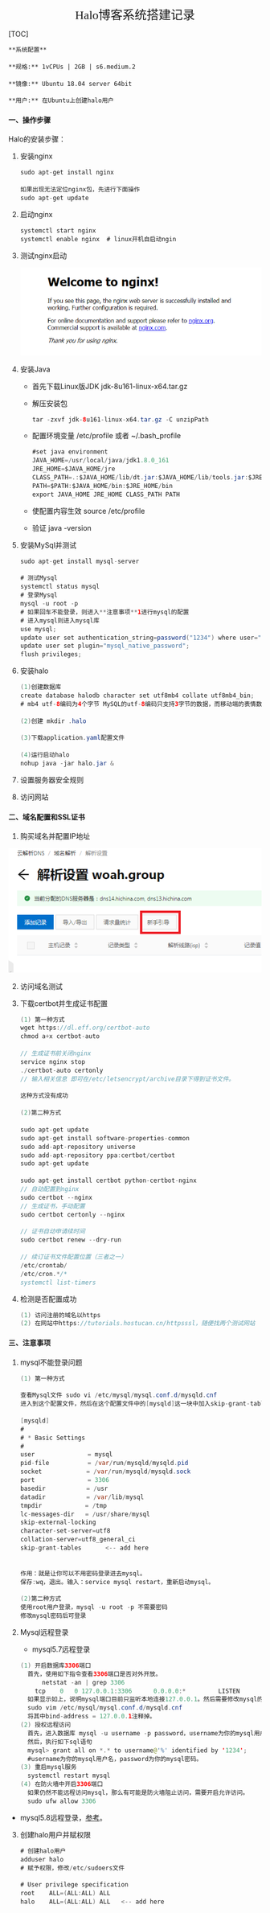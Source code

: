 <center><font size=5 face="黑体">Halo博客系统搭建记录</font></center>

[TOC]



```markdown
**系统配置**

**规格:** 1vCPUs | 2GB | s6.medium.2

**镜像:** Ubuntu 18.04 server 64bit

**用户:** 在Ubuntu上创建halo用户
```



#### 一、操作步骤

Halo的安装步骤：

1. 安装nginx

   ```java
   sudo apt-get install nginx
   
   如果出现无法定位nginx包，先进行下面操作
   sudo apt-get update
   ```

2. 启动nginx
   ```java
   systemctl start nginx
   systemctl enable nginx  # linux开机自启动ngin
   ```
   
3. 测试nginx启动

   <img src="Halo博客系统搭建记录\1.png" style="zoom:100%">

4. 安装Java

   * 首先下载Linux版JDK jdk-8u161-linux-x64.tar.gz

   * 解压安装包
     ```java
     tar -zxvf jdk-8u161-linux-x64.tar.gz -C unzipPath
     ```
     
   * 配置环境变量 /etc/profile 或者 ~/.bash_profile

     ```java
     #set java environment
     JAVA_HOME=/usr/local/java/jdk1.8.0_161
     JRE_HOME=$JAVA_HOME/jre
     CLASS_PATH=.:$JAVA_HOME/lib/dt.jar:$JAVA_HOME/lib/tools.jar:$JRE_HOME/lib/rt.jar
     PATH=$PATH:$JAVA_HOME/bin:$JRE_HOME/bin
     export JAVA_HOME JRE_HOME CLASS_PATH PATH
     ```
     
   * 使配置内容生效 source /etc/profile

   * 验证 java -version

5. 安装MySql并测试

   ```java
   sudo apt-get install mysql-server
   
   # 测试Mysql
   systemctl status mysql
   # 登录Mysql
   mysql -u root -p
   # 如果回车不能登录，则进入**注意事项**1进行mysql的配置
   # 进入mysql则进入mysql库
   use mysql;
   update user set authentication_string=password("1234") where user="root";
   update user set plugin="mysql_native_password";
   flush privileges;
   ```

6. 安装halo

   ```java
   (1)创建数据库
   create database halodb character set utf8mb4 collate utf8mb4_bin;
   # mb4 utf-8编码为4个字节 MySQL的utf-8编码只支持3字节的数据，而移动端的表情数据是4个字节的字符。如果直接往采用utf-8编码的数据库中插入表情数据，Java程序中将报SQL异常
   
   (2)创建 mkdir .halo
   
   (3)下载application.yaml配置文件
   
   (4)运行启动halo
   nohup java -jar halo.jar &
   ```

7. 设置服务器安全规则

8. 访问网站



#### 二、域名配置和SSL证书 

1. 购买域名并配置IP地址

<img src="Halo博客系统搭建记录\2.png" style="zoom:100%">

2. 访问域名测试

3. 下载certbot并生成证书配置

   ```java
   (1) 第一种方式
   wget https://dl.eff.org/certbot-auto
   chmod a+x certbot-auto
   
   // 生成证书前关闭nginx
   service nginx stop
   ./certbot-auto certonly
   // 输入相关信息 即可在/etc/letsencrypt/archive目录下得到证书文件。
   
   这种方式没有成功
   
   (2)第二种方式
   
   sudo apt-get update
   sudo apt-get install software-properties-common
   sudo add-apt-repository universe
   sudo add-apt-repository ppa:certbot/certbot
   sudo apt-get update
   
   sudo apt-get install certbot python-certbot-nginx
   // 自动配置到nginx
   sudo certbot --nginx
   // 生成证书，手动配置
   sudo certbot certonly --nginx
   
   // 证书自动申请续时间
   sudo certbot renew --dry-run
   
   // 续订证书文件配置位置（三者之一）
   /etc/crontab/
   /etc/cron.*/*
   systemctl list-timers
   ```

4. 检测是否配置成功

   ```java
   (1) 访问注册的域名以https
   (2) 在网站中https://tutorials.hostucan.cn/httpsssl，随便找两个测试网站
   ```

   

#### 三、注意事项

1. mysql不能登录问题

   ```java
   (1) 第一种方式
   
   查看Mysql文件 sudo vi /etc/mysql/mysql.conf.d/mysqld.cnf
   进入到这个配置文件，然后在这个配置文件中的[mysqld]这一块中加入skip-grant-tables这句话
   
   [mysqld]
   #
   # * Basic Settings
   #
   user            　 = mysql
   pid-file        　 = /var/run/mysqld/mysqld.pid
   socket        　　 = /var/run/mysqld/mysqld.sock
   port            　 = 3306
   basedir        　　= /usr
   datadir       　　 = /var/lib/mysql
   tmpdir       　　　= /tmp
   lc-messages-dir   = /usr/share/mysql
   skip-external-locking
   character-set-server=utf8
   collation-server=utf8_general_ci
   skip-grant-tables　　　　<-- add here
   
   
   作用：就是让你可以不用密码登录进去mysql。
   保存:wq，退出。输入：service mysql restart，重新启动mysql。
   
   (2)第二种方式
   使用root用户登录，mysql -u root -p 不需要密码
   修改mysql密码后可登录
   
   
   ```

2. Mysql远程登录

   * mysql5.7远程登录

   ```java
   (1) 开启数据库3306端口
     首先，使用如下指令查看3306端口是否对外开放。
         netstat -an | grep 3306
       tcp    0   0 127.0.0.1:3306      0.0.0.0:*         LISTEN
     如果显示如上，说明mysql端口目前只监听本地连接127.0.0.1。然后需要修改mysql的配置文件
     sudo vim /etc/mysql/mysql.conf.d/mysqld.cnf
     将其中bind-address = 127.0.0.1注释掉。
   (2) 授权远程访问
     首先，进入数据库 mysql -u username -p password，username为你的mysql用户名，password为你的mysql密码。
     然后，执行如下sql语句
     mysql> grant all on *.* to username@'%' identified by '1234';  
     #username为你的mysql用户名，password为你的mysql密码。
   (3) 重启mysql服务
     systemctl restart mysql
   (4) 在防火墙中开启3306端口
     如果仍然不能远程访问mysql，那么有可能是防火墙阻止访问，需要开启允许访问。
     sudo ufw allow 3306
   ```
   
* mysql5.8远程登录，<a target="_blank" href="https://www.cnblogs.com/xiaohuomiao/p/10601760.html">参考</a>。
  
3. 创建halo用户并赋权限

   ```java
   # 创建halo用户
   adduser halo
   # 赋予权限，修改/etc/sudoers文件
   
   # User privilege specification
   root    ALL=(ALL:ALL) ALL
   halo    ALL=(ALL:ALL) ALL   <-- add here
   ```

   

